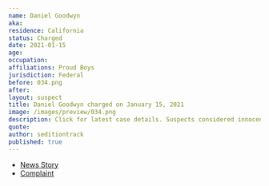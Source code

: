 ```yaml
---
name: Daniel Goodwyn
aka:
residence: California
status: Charged
date: 2021-01-15
age:
occupation:
affiliations: Proud Boys
jurisdiction: Federal
before: 034.png
after:
layout: suspect
title: Daniel Goodwyn charged on January 15, 2021
image: /images/preview/034.png
description: Click for latest case details. Suspects considered innocent until proven guilty.
quote:
author: seditiontrack
published: true
---
```


- [News Story](https://www.sfgate.com/crime/article/daniel-goodwyn-sf-proud-boys-capitol-arrests-15877697.php)
- [Complaint](https://assets.documentcloud.org/documents/20456929/1-15-21-us-v-daniel-goodwyn-complaint-statement.pdf)
